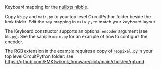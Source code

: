 Keyboard mapping for the [nullbits nibble](https://nullbits.co/nibble/).

Copy `kb.py` and `main.py` to your top level CircuitPython folder beside the kmk folder.
Edit the key mapping in `main.py` to match your keyboard layout.

The Keyboard constructor supports an optional `encoder` argument (see `kb.py`).
See the sample `main.py` for an example of how to configure the encoder.

The RGB extension in the example requires a copy of `neopixel.py` in your top level
CircuitPython folder: see https://github.com/KMKfw/kmk_firmware/blob/main/docs/en/rgb.md.
